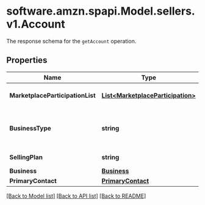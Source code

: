 # software.amzn.spapi.Model.sellers.v1.Account
The response schema for the `getAccount` operation.

## Properties

Name | Type | Description | Notes
------------ | ------------- | ------------- | -------------
**MarketplaceParticipationList** | [**List&lt;MarketplaceParticipation&gt;**](MarketplaceParticipation.md) | List of marketplace participations. | 
**BusinessType** | **string** | The type of business registered for the seller account. | 
**SellingPlan** | **string** | The selling plan details. | 
**Business** | [**Business**](Business.md) |  | [optional] 
**PrimaryContact** | [**PrimaryContact**](PrimaryContact.md) |  | [optional] 

[[Back to Model list]](../README.md#documentation-for-models) [[Back to API list]](../README.md#documentation-for-api-endpoints) [[Back to README]](../README.md)

